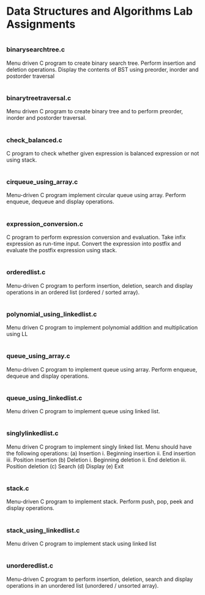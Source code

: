 # Data Structures and Algorithms Lab Assignments
#
#
### binarysearchtree.c
Menu driven C program to create binary search tree. Perform insertion and deletion operations. Display the contents of BST using preorder, inorder and postorder traversal
#
### binarytreetraversal.c
Menu driven C program to create binary tree and to perform preorder, inorder and postorder traversal.
#
### check_balanced.c
C program to check whether given expression is balanced expression or not using stack.
#
### cirqueue_using_array.c
Menu-driven C program implement circular queue using array. Perform enqueue, dequeue and display operations.
#
### expression_conversion.c
C program to perform expression conversion and evaluation. Take infix expression as run-time input. Convert the expression into postfix and evaluate the postfix expression using stack.
#
### orderedlist.c
Menu-driven C program to perform insertion, deletion, search and display operations in an ordered list (ordered / sorted array).
#
### polynomial_using_linkedlist.c
Menu driven C program to implement polynomial addition and multiplication using LL
#
### queue_using_array.c
Menu-driven C program to implement queue using array. Perform enqueue, dequeue and display operations.
#
### queue_using_linkedlist.c
Menu driven C program to implement queue using linked list.
#
### singlylinkedlist.c
Menu driven C program to implement singly linked list. Menu should have the following operations: 
(a) Insertion 
    i. Beginning insertion 
    ii. End insertion 
    iii. Position insertion 
(b) Deletion 
    i. Beginning deletion 
    ii. End deletion 
    iii. Position deletion 
(c) Search 
(d) Display 
(e) Exit
#
### stack.c
Menu-driven C program to implement stack. Perform push, pop, peek and display operations.
#
### stack_using_linkedlist.c
Menu driven C program to implement stack using linked list
#
### unorderedlist.c
Menu-driven C program to perform insertion, deletion, search and display operations in an unordered list (unordered / unsorted array).
